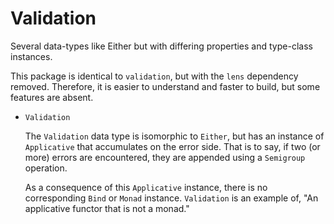 # Validation

Several data-types like Either but with differing properties and type-class
instances.

This package is identical to `validation`, but with the `lens` dependency
removed. Therefore, it is easier to understand and faster to build, but some
features are absent.

* `Validation`

  The `Validation` data type is isomorphic to `Either`, but has an instance
  of `Applicative` that accumulates on the error side. That is to say, if two
  (or more) errors are encountered, they are appended using a `Semigroup`
  operation.

  As a consequence of this `Applicative` instance, there is no corresponding
  `Bind` or `Monad` instance. `Validation` is an example of, "An applicative
  functor that is not a monad."

